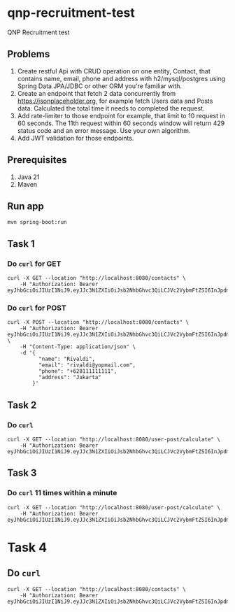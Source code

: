 # qnp-recruitment-test
QNP Recruitment test

## Problems
1. Create restful Api with CRUD operation on one entity, Contact, that contains name, email, phone and address with h2/mysql/postgres using Spring Data JPA/JDBC or other ORM you're familiar with. 
2. Create an endpoint that fetch 2 data concurrently from https://jsonplaceholder.org, for example fetch Users data and Posts data. Calculated the total time it needs to completed the request. 
3. Add rate-limiter to those endpoint for example, that limit to 10 request in 60 seconds. The 11th request within 60 seconds window will return 429 status code and an error message. Use your own algorithm.
4. Add JWT validation for those endpoints.

## Prerequisites
1. Java 21
2. Maven

## Run app
```shell
mvn spring-boot:run
```

## Task 1

### Do `curl` for GET
```shell
curl -X GET --location "http://localhost:8080/contacts" \
    -H "Authorization: Bearer eyJhbGciOiJIUzI1NiJ9.eyJJc3N1ZXIiOiJsb2NhbGhvc3QiLCJVc2VybmFtZSI6InJpdmFsZGkiLCJleHAiOjE3NDA4NDk3MDksImlhdCI6MTcwOTIyNzMwOX0.kj_Mu_FQZM8tgtgyb5wP9LvCmRQgn4W04ehaC1Cq6IQ"
```

### Do `curl` for POST
```shell
curl -X POST --location "http://localhost:8080/contacts" \
    -H "Authorization: Bearer eyJhbGciOiJIUzI1NiJ9.eyJJc3N1ZXIiOiJsb2NhbGhvc3QiLCJVc2VybmFtZSI6InJpdmFsZGkiLCJleHAiOjE3NDA4NDk3MDksImlhdCI6MTcwOTIyNzMwOX0.kj_Mu_FQZM8tgtgyb5wP9LvCmRQgn4W04ehaC1Cq6IQ" \
    -H "Content-Type: application/json" \
    -d '{
          "name": "Rivaldi",
          "email": "rivaldi@yopmail.com",
          "phone": "+628111111111",
          "address": "Jakarta"
        }'
```

## Task 2

### Do `curl`
```shell
curl -X GET --location "http://localhost:8080/user-post/calculate" \
    -H "Authorization: Bearer eyJhbGciOiJIUzI1NiJ9.eyJJc3N1ZXIiOiJsb2NhbGhvc3QiLCJVc2VybmFtZSI6InJpdmFsZGkiLCJleHAiOjE3NDA4NDk3MDksImlhdCI6MTcwOTIyNzMwOX0.kj_Mu_FQZM8tgtgyb5wP9LvCmRQgn4W04ehaC1Cq6IQ"
```

## Task 3

### Do `curl` 11 times within a minute
```shell
curl -X GET --location "http://localhost:8080/user-post/calculate" \
    -H "Authorization: Bearer eyJhbGciOiJIUzI1NiJ9.eyJJc3N1ZXIiOiJsb2NhbGhvc3QiLCJVc2VybmFtZSI6InJpdmFsZGkiLCJleHAiOjE3NDA4NDk3MDksImlhdCI6MTcwOTIyNzMwOX0.kj_Mu_FQZM8tgtgyb5wP9LvCmRQgn4W04ehaC1Cq6IQ"
```


# Task 4

## Do `curl`
```shell
curl -X GET --location "http://localhost:8080/contacts" \
    -H "Authorization: Bearer eyJhbGciOiJIUzI1NiJ9.eyJJc3N1ZXIiOiJsb2NhbGhvc3QiLCJVc2VybmFtZSI6InJpdmFsZGkiLCJleHAiOjE3NDA4NDk3MDksImlhdCI6MTcwOTIyNzMwOX0.kj_Mu_FQZM8tgtgyb5wP9LvCmRQgn4W04ehaC1Cq6IQ"
```
